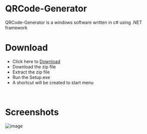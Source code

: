 # QRCode-Generator
 QRCode-Generator is a windows software written in c# using .NET framework
&nbsp;

# Download

- Click here to [Download](https://github.com/dreamcatcher45/QRCode-Generator/raw/main/QRCodeGenerator.zip)
- Download the zip file
- Extract the zip file
- Run the Setup.exe
- A shortcut will be created to start menu


&nbsp;
# Screenshots
![image](img.png)
&nbsp;
